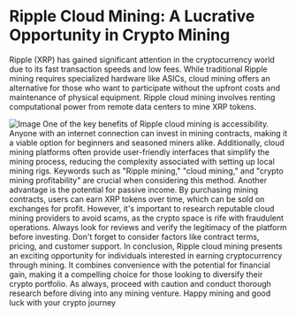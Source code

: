 # Ripple Cloud Mining: A Lucrative Opportunity in Crypto Mining
Ripple (XRP) has gained significant attention in the cryptocurrency world due to its fast transaction speeds and low fees. While traditional Ripple mining requires specialized hardware like ASICs, cloud mining offers an alternative for those who want to participate without the upfront costs and maintenance of physical equipment. Ripple cloud mining involves renting computational power from remote data centers to mine XRP tokens.

![Image](https://github.com/user-attachments/assets/d7419ec9-dc67-403f-bf28-8faea5f1f74f)
One of the key benefits of Ripple cloud mining is accessibility. Anyone with an internet connection can invest in mining contracts, making it a viable option for beginners and seasoned miners alike. Additionally, cloud mining platforms often provide user-friendly interfaces that simplify the mining process, reducing the complexity associated with setting up local mining rigs. Keywords such as "Ripple mining," "cloud mining," and "crypto mining profitability" are crucial when considering this method.
Another advantage is the potential for passive income. By purchasing mining contracts, users can earn XRP tokens over time, which can be sold on exchanges for profit. However, it's important to research reputable cloud mining providers to avoid scams, as the crypto space is rife with fraudulent operations. Always look for reviews and verify the legitimacy of the platform before investing. Don't forget to consider factors like contract terms, pricing, and customer support.
In conclusion, Ripple cloud mining presents an exciting opportunity for individuals interested in earning cryptocurrency through mining. It combines convenience with the potential for financial gain, making it a compelling choice for those looking to diversify their crypto portfolio. As always, proceed with caution and conduct thorough research before diving into any mining venture. Happy mining and good luck with your crypto journey
